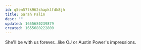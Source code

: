 ```yaml
---
id: q5en577k962shapklfdk8jh
title: Sarah Palin
desc: ""
updated: 1655680239879
created: 1655680222800
---
```


She'll be with us forever...like OJ or Austin Power's impressions.
